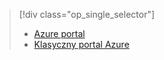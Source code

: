 > [!div class="op_single_selector"]
> * [Azure portal](../articles/storage/storage-enable-and-view-metrics.md)
> * [Klasyczny portal Azure](../articles/storage/storage-enable-and-view-metrics-classic-portal.md)
> 
> 



<!--HONumber=Jan17_HO3-->


